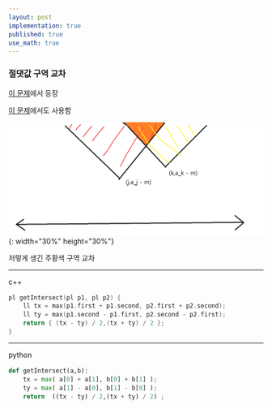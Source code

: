 ```yaml
---
layout: post
implementation: true
published: true
use_math: true
---
```


### 절댓값 구역 교차

[이 문제](https://codeforces.com/contest/1711/problem/D)에서 등장

[이 문제](https://codeforces.com/contest/1730/problem/B)에서도 사용함

![이미지](\assets\images\codeforces\1711\D-1.png){: width="30%" height="30%"}

저렇게 생긴 주황색 구역 교차

---
c++
```c++
pl getIntersect(pl p1, pl p2) {
    ll tx = max(p1.first + p1.second, p2.first + p2.second);
    ll ty = max(p1.second - p1.first, p2.second - p2.first);
    return { (tx - ty) / 2,(tx + ty) / 2 };
}
```
---
python
```python
def getIntersect(a,b):
    tx = max( a[0] + a[1], b[0] + b[1] );
    ty = max( a[1] - a[0], b[1] - b[0] );
    return  ((tx - ty) / 2,(tx + ty) / 2) ;
```